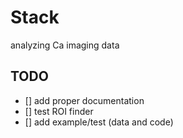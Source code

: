 # Stack

analyzing Ca imaging data

## TODO
- [] add proper documentation
- [] test ROI finder
- [] add example/test (data and code)

